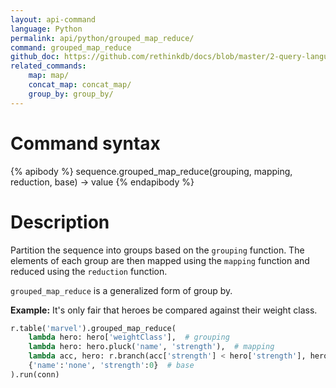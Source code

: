```yaml
---
layout: api-command 
language: Python
permalink: api/python/grouped_map_reduce/
command: grouped_map_reduce
github_doc: https://github.com/rethinkdb/docs/blob/master/2-query-language/api/python/aggregation/grouped_map_reduce.md
related_commands:
    map: map/
    concat_map: concat_map/
    group_by: group_by/
---
```


# Command syntax #

{% apibody %}
sequence.grouped_map_reduce(grouping, mapping, reduction, base)
    &rarr; value
{% endapibody %}

# Description #

Partition the sequence into groups based on the `grouping` function. The elements of each
group are then mapped using the `mapping` function and reduced using the `reduction`
function.

`grouped_map_reduce` is a generalized form of group by.

__Example:__ It's only fair that heroes be compared against their weight class.

```py
r.table('marvel').grouped_map_reduce(
    lambda hero: hero['weightClass'],  # grouping
    lambda hero: hero.pluck('name', 'strength'),  # mapping
    lambda acc, hero: r.branch(acc['strength'] < hero['strength'], hero, acc),
    {'name':'none', 'strength':0}  # base
).run(conn)
```


